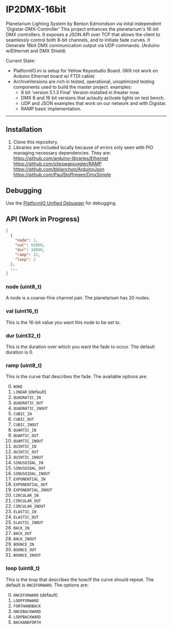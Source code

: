 # IP2DMX-16bit
Planetarium Lighting System by Benton Edmondson via inital independent 'Digistar-DMX-Controller'
This project enhances the planetarium's 16-bit DMX controllers. It exposes a JSON API over TCP that allows the client to seamlessly control both 8-bit channels, and to initiate fade curves. It Generate 16bit DMX communication output via UDP commands. (Arduino w/Ethernet and DMX Shield)

Current State:
- PlatformIO.ini is setup for Yellow Keyestudio Board. (Will not work on Arduino Ethernet board w/ FTDI cable)
- ArchiveVersions are rich in tested, operational, unoptimized testing components used to build the master project.
    examples: 
    - 8 bit 'version 5.1.3 Final' Version installed in theater now.
    - DMX 8 and 16 bit versions that actaully activate lights on test bench.
    - UDP and JSON examples that work on our network and with Digistar.
    - RAMP basic implementation.
---------------------------------------------------------------------

## Installation

1. Clone this repository.
2. Libraries are included locally because of errors only seen with PIO managing necessary dependencies.
They are:
https://github.com/arduino-libraries/Ethernet
https://github.com/siteswapjuggler/RAMP
https://github.com/bblanchon/ArduinoJson
https://github.com/PaulStoffregen/DmxSimple

## Debugging

Use the [PlatformIO Unified Debugger](https://www.youtube.com/watch?v=GtlsW3FDN3E) for debugging.

## API (Work in Progress)

```json
[
  {
    "node": 1,
    "val": 65000,
    "dur": 30000,
    "ramp": 12,
    "loop": 2
  },
  ...
]
```

### node (uint8_t)

A node is a coarse-fine channel pair. The planetarium has 20 nodes.

### val (uint16_t)

This is the 16-bit value you want this node to be set to.

### dur (uint32_t)

This is the duration over which you want the fade to occur. The default duration is 0.

### ramp (uint8_t)

This is the curve that describes the fade. The available options are:

0. `NONE`
1. `LINEAR` (default)
1. `QUADRATIC_IN`
1. `QUADRATIC_OUT`
1. `QUADRATIC_INOUT`
1. `CUBIC_IN`
1. `CUBIC_OUT`
1. `CUBIC_INOUT`
1. `QUARTIC_IN`
1. `QUARTIC_OUT`
1. `QUARTIC_INOUT`
1. `QUINTIC_IN`
1. `QUINTIC_OUT`
1. `QUINTIC_INOUT`
1. `SINUSOIDAL_IN`
1. `SINUSOIDAL_OUT`
1. `SINUSOIDAL_INOUT`
1. `EXPONENTIAL_IN`
1. `EXPONENTIAL_OUT`
1. `EXPONENTIAL_INOUT`
1. `CIRCULAR_IN`
1. `CIRCULAR_OUT`
1. `CIRCULAR_INOUT`
1. `ELASTIC_IN`
1. `ELASTIC_OUT`
1. `ELASTIC_INOUT`
1. `BACK_IN`
1. `BACK_OUT`
1. `BACK_INOUT`
1. `BOUNCE_IN`
1. `BOUNCE_OUT`
1. `BOUNCE_INOUT`

### loop (uint8_t)

This is the loop that describes the how/if the curve should repeat. The default is `ONCEFORWARD`. The options are:

0. `ONCEFORWARD` (default)
1. `LOOPFORWARD`
1. `FORTHANDBACK`
1. `ONCEBACKWARD`
1. `LOOPBACKWARD`
1. `BACKANDFORTH`